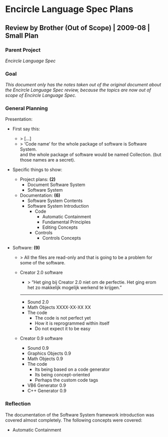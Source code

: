 ﻿Encircle Language Spec Plans
============================

Review by Brother (Out of Scope) | 2009-08 | Small Plan
-------------------------------------------------------

### Parent Project

*Encircle Language Spec*

### Goal

*This document only has the notes taken out of the original document about the Encircle Language Spec review, because the topics are now out of scope of Encircle Language Spec.* 

### General Planning

Presentation:

- First say this:
    - \> [...]   
    - \> ‘Code name’ for the whole package of software is Software System.  
    and the whole package of software would be named Collection. (but those names are a secret).

- Specific things to show:
    - Project plans: __(2)__
        - Document Software System
        - Software System
    - Documentation: __(6)__
        - Software System Contents
        - Software System Introduction
            - Code
                - Automatic Containment
                - Fundamental Principles
                - Editing Concepts
            - Controls
                - Controls Concepts

- Software: __(9)__
    - \> All the files are read-only and that is going to be a problem for some of the software.
    - Creator 2.0 software
        - \> “Het ging bij Creator 2.0 niet om de perfectie. Het ging erom het zo makkelijk mogelijk werkend te krijgen.”
        -----
        - Sound 2.0
        - Math Objects XXXX-XX-XX XX
        - The code
            - The code is not perfect yet
            - How it is reprogrammed within itself
            - Do not expect it to be easy

    - Creator 0.9 software
        - Sound 0.9
        - Graphics Objects 0.9
        - Math Objects 0.9
        - The code
            - Its being based on a code generator
            - Its being concept-oriented
            - Perhaps the custom code tags
        - VB6 Generator 0.9
        - C++ Generator 0.9

### Reflection

The documentation of the Software System framework introduction was covered almost completely.
The following concepts were covered:

- Automatic Containment